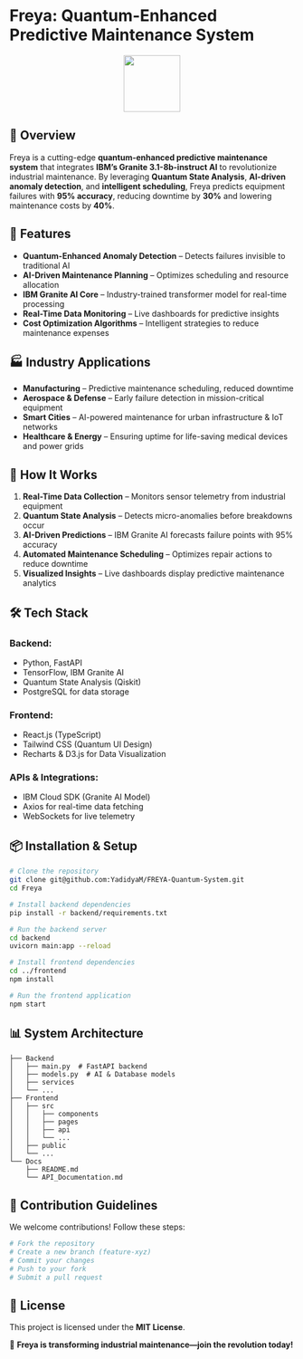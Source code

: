 # Freya: Quantum-Enhanced Predictive Maintenance System
<p align="center">
  <img src="https://media0.giphy.com/media/v1.Y2lkPTc5MGI3NjExMjZ6cnAwNTVwYm1sZjhzdWZrdWxpbXpjMTQ4bHE4ZWx0amEwdWllYSZlcD12MV9pbnRlcm5hbF9naWZfYnlfaWQmY3Q9Zw/vTr3WiTdqpL6GOT5mF/giphy.gif" width="100" height="auto" />
</p>

## 🚀 Overview
Freya is a cutting-edge **quantum-enhanced predictive maintenance system** that integrates **IBM’s Granite 3.1-8b-instruct AI** to revolutionize industrial maintenance. By leveraging **Quantum State Analysis**, **AI-driven anomaly detection**, and **intelligent scheduling**, Freya predicts equipment failures with **95% accuracy**, reducing downtime by **30%** and lowering maintenance costs by **40%**.

## 📌 Features
- **Quantum-Enhanced Anomaly Detection** – Detects failures invisible to traditional AI  
- **AI-Driven Maintenance Planning** – Optimizes scheduling and resource allocation  
- **IBM Granite AI Core** – Industry-trained transformer model for real-time processing  
- **Real-Time Data Monitoring** – Live dashboards for predictive insights  
- **Cost Optimization Algorithms** – Intelligent strategies to reduce maintenance expenses  

## 🏭 Industry Applications
- **Manufacturing** – Predictive maintenance scheduling, reduced downtime  
- **Aerospace & Defense** – Early failure detection in mission-critical equipment  
- **Smart Cities** – AI-powered maintenance for urban infrastructure & IoT networks  
- **Healthcare & Energy** – Ensuring uptime for life-saving medical devices and power grids  

## 🎯 How It Works
1. **Real-Time Data Collection** – Monitors sensor telemetry from industrial equipment  
2. **Quantum State Analysis** – Detects micro-anomalies before breakdowns occur  
3. **AI-Driven Predictions** – IBM Granite AI forecasts failure points with 95% accuracy  
4. **Automated Maintenance Scheduling** – Optimizes repair actions to reduce downtime  
5. **Visualized Insights** – Live dashboards display predictive maintenance analytics  

## 🛠️ Tech Stack
### **Backend:**
- Python, FastAPI
- TensorFlow, IBM Granite AI
- Quantum State Analysis (Qiskit)
- PostgreSQL for data storage

### **Frontend:**
- React.js (TypeScript)
- Tailwind CSS (Quantum UI Design)
- Recharts & D3.js for Data Visualization

### **APIs & Integrations:**
- IBM Cloud SDK (Granite AI Model)
- Axios for real-time data fetching
- WebSockets for live telemetry

## 📦 Installation & Setup
```bash
# Clone the repository
git clone git@github.com:YadidyaM/FREYA-Quantum-System.git
cd Freya
```
```bash
# Install backend dependencies
pip install -r backend/requirements.txt
```
```bash
# Run the backend server
cd backend
uvicorn main:app --reload
```
```bash
# Install frontend dependencies
cd ../frontend
npm install
```
```bash
# Run the frontend application
npm start
```

## 📊 System Architecture
```
├── Backend
│   ├── main.py  # FastAPI backend
│   ├── models.py  # AI & Database models
│   ├── services
│   └── ...
├── Frontend
│   ├── src
│   │   ├── components
│   │   ├── pages
│   │   ├── api
│   │   └── ...
│   ├── public
│   └── ...
└── Docs
    ├── README.md
    └── API_Documentation.md
```

## 📌 Contribution Guidelines
We welcome contributions! Follow these steps:
```bash
# Fork the repository
# Create a new branch (feature-xyz)
# Commit your changes
# Push to your fork
# Submit a pull request
```

## 📄 License
This project is licensed under the **MIT License**.

🚀 **Freya is transforming industrial maintenance—join the revolution today!**
```

